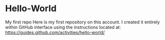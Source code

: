 # Hello-World
My first repo
Here is my first repository on this account. I created it entirely within GitHub interface using the instructions located at: 
https://guides.github.com/activities/hello-world/
